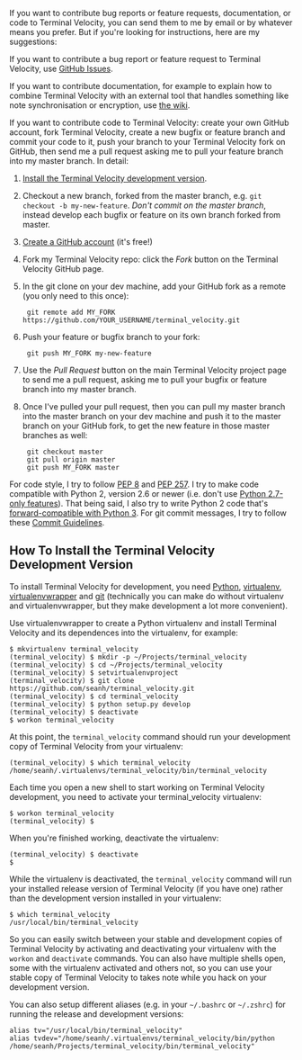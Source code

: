 If you want to contribute bug reports or feature requests, documentation, or
code to Terminal Velocity, you can send them to me by email or by whatever means
you prefer. But if you're looking for instructions, here are my suggestions:

If you want to contribute a bug report or feature request to Terminal Velocity,
use
[GitHub Issues](https://github.com/seanh/terminal_velocity/issues?state=open).

If you want to contribute documentation, for example to explain how to combine
Terminal Velocity with an external tool that handles something like note
synchronisation or encryption, use
[the wiki](https://github.com/seanh/terminal_velocity/wiki).

If you want to contribute code to Terminal Velocity: create your own GitHub
account, fork Terminal Velocity, create a new bugfix or feature branch and
commit your code to it, push your branch to your Terminal Velocity fork on
GitHub, then send me a pull request asking me to pull your feature branch into
my master branch. In detail:

1. [Install the Terminal Velocity development version](https://github.com/seanh/terminal_velocity/blob/master/CONTRIBUTING.md#how-to-install-the-terminal-velocity-development-version).

2. Checkout a new branch, forked from the master branch, e.g.
   `git checkout -b my-new-feature`. _Don't commit on the master branch_,
   instead develop each bugfix or feature on its own branch forked from master.

3. [Create a GitHub account](https://github.com/signup) (it's free!)

4. Fork my Terminal Velocity repo: click the _Fork_ button on the Terminal
   Velocity GitHub page.

5. In the git clone on your dev machine, add your GitHub fork as a remote (you
   only need to this once):

        git remote add MY_FORK https://github.com/YOUR_USERNAME/terminal_velocity.git

6. Push your feature or bugfix branch to your fork:

        git push MY_FORK my-new-feature

7. Use the _Pull Request_ button on the main Terminal Velocity project page to
   send me a pull request, asking me to pull your bugfix or feature branch into
   my master branch.

8. Once I've pulled your pull request, then you can pull my master branch into
   the master branch on your dev machine and push it to the master branch on
   your GitHub fork, to get the new feature in those master branches as well:

        git checkout master
        git pull origin master
        git push MY_FORK master

For code style, I try to follow [PEP 8](http://www.python.org/dev/peps/pep-0008/) and
[PEP 257](http://www.python.org/dev/peps/pep-0257/). I try to make code compatible
with Python 2, version 2.6 or newer (i.e. don't use
[Python 2.7-only features](http://docs.python.org/2/whatsnew/2.7.html)).
That being said, I also try to write Python 2 code that's
[forward-compatible with Python 3](http://lucumr.pocoo.org/2011/1/22/forwards-compatible-python/).
For git commit messages, I try to follow these [Commit Guidelines](http://git-scm.com/book/en/Distributed-Git-Contributing-to-a-Project#Commit-Guidelines).


How To Install the Terminal Velocity Development Version
--------------------------------------------------------

To install Terminal Velocity for development, you need
[Python](http://www.python.org/),
[virtualenv](http://www.virtualenv.org/),
[virtualenvwrapper](http://www.doughellmann.com/projects/virtualenvwrapper/)
and [git](http://git-scm.com/)
(technically you can make do without virtualenv and virtualenvwrapper, but they
make development a lot more convenient).

Use virtualenvwrapper to create a Python virtualenv and install Terminal
Velocity and its dependences into the virtualenv, for example:

    $ mkvirtualenv terminal_velocity
    (terminal_velocity) $ mkdir -p ~/Projects/terminal_velocity
    (terminal_velocity) $ cd ~/Projects/terminal_velocity
    (terminal_velocity) $ setvirtualenvproject
    (terminal_velocity) $ git clone https://github.com/seanh/terminal_velocity.git
    (terminal_velocity) $ cd terminal_velocity
    (terminal_velocity) $ python setup.py develop
    (terminal_velocity) $ deactivate
    $ workon terminal_velocity

At this point, the `terminal_velocity` command should run your development
copy of Terminal Velocity from your virtualenv:

    (terminal_velocity) $ which terminal_velocity
    /home/seanh/.virtualenvs/terminal_velocity/bin/terminal_velocity

Each time you open a new shell to start working on Terminal Velocity
development, you need to activate your terminal_velocity virtualenv:

    $ workon terminal_velocity
    (terminal_velocity) $

When you're finished working, deactivate the virtualenv:

    (terminal_velocity) $ deactivate
    $

While the virtualenv is deactivated, the `terminal_velocity` command will run
your installed release version of Terminal Velocity (if you have one) rather
than the development version installed in your virtualenv:

    $ which terminal_velocity
    /usr/local/bin/terminal_velocity

So you can easily switch between your stable and development copies of Terminal
Velocity by activating and deactivating your virtualenv with the `workon` and
`deactivate` commands. You can also have multiple shells open, some with the
virtualenv activated and others not, so you can use your stable copy of
Terminal Velocity to takes note while you hack on your development version.

You can also setup different aliases (e.g. in your `~/.bashrc` or
`~/.zshrc`) for running the release and development versions:

    alias tv="/usr/local/bin/terminal_velocity"
    alias tvdev="/home/seanh/.virtualenvs/terminal_velocity/bin/python /home/seanh/Projects/terminal_velocity/bin/terminal_velocity"

